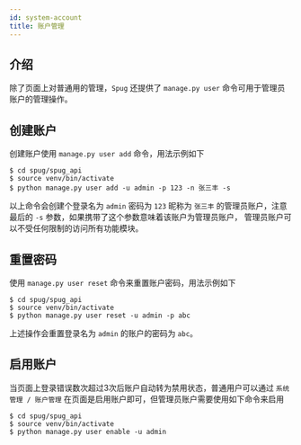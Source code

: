 ```yaml
---
id: system-account
title: 账户管理
---
```


## 介绍

除了页面上对普通用的管理，`Spug` 还提供了 `manage.py user` 命令可用于管理员账户的管理操作。

## 创建账户
创建账户使用 `manage.py user add` 命令，用法示例如下
```shell script
$ cd spug/spug_api
$ source venv/bin/activate
$ python manage.py user add -u admin -p 123 -n 张三丰 -s
```
以上命令会创建个登录名为 `admin` 密码为 `123` 昵称为 `张三丰` 的管理员账户，注意最后的 `-s` 参数，如果携带了这个参数意味着该账户为管理员账户，
管理员账户可以不受任何限制的访问所有功能模块。

## 重置密码
使用 `manage.py user reset` 命令来重置账户密码，用法示例如下
```shell script
$ cd spug/spug_api
$ source venv/bin/activate
$ python manage.py user reset -u admin -p abc
```
上述操作会重置登录名为 `admin` 的账户的密码为 `abc`。

## 启用账户
当页面上登录错误数次超过3次后账户自动转为禁用状态，普通用户可以通过 `系统管理 / 账户管理` 在页面是启用账户即可，但管理员账户需要使用如下命令来启用
```shell script
$ cd spug/spug_api
$ source venv/bin/activate
$ python manage.py user enable -u admin
```

